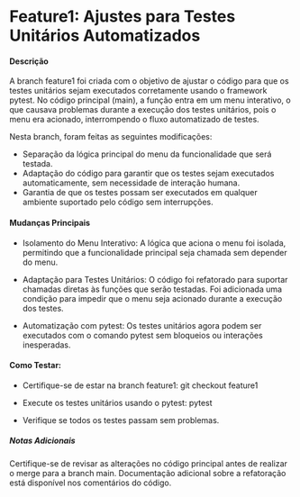 # Feature1: Ajustes para Testes Unitários Automatizados

#### Descrição

A branch feature1 foi criada com o objetivo de ajustar o código para que os testes unitários sejam executados corretamente usando o framework pytest. No código principal (main), a função entra em um menu interativo, o que causava problemas durante a execução dos testes unitários, pois o menu era acionado, interrompendo o fluxo automatizado de testes.

Nesta branch, foram feitas as seguintes modificações:

- Separação da lógica principal do menu da funcionalidade que será testada.
- Adaptação do código para garantir que os testes sejam executados automaticamente, sem necessidade de interação humana.
- Garantia de que os testes possam ser executados em qualquer ambiente suportado pelo código sem interrupções.

#### Mudanças Principais

- Isolamento do Menu Interativo:
A lógica que aciona o menu foi isolada, permitindo que a funcionalidade principal seja chamada sem depender do menu.

- Adaptação para Testes Unitários:
O código foi refatorado para suportar chamadas diretas às funções que serão testadas.
Foi adicionada uma condição para impedir que o menu seja acionado durante a execução dos testes.

- Automatização com pytest:
Os testes unitários agora podem ser executados com o comando pytest sem bloqueios ou interações inesperadas.

#### Como Testar: 

- Certifique-se de estar na branch feature1:
git checkout feature1

- Execute os testes unitários usando o pytest:
pytest

- Verifique se todos os testes passam sem problemas.

##### Notas Adicionais

Certifique-se de revisar as alterações no código principal antes de realizar o merge para a branch main.
Documentação adicional sobre a refatoração está disponível nos comentários do código.

